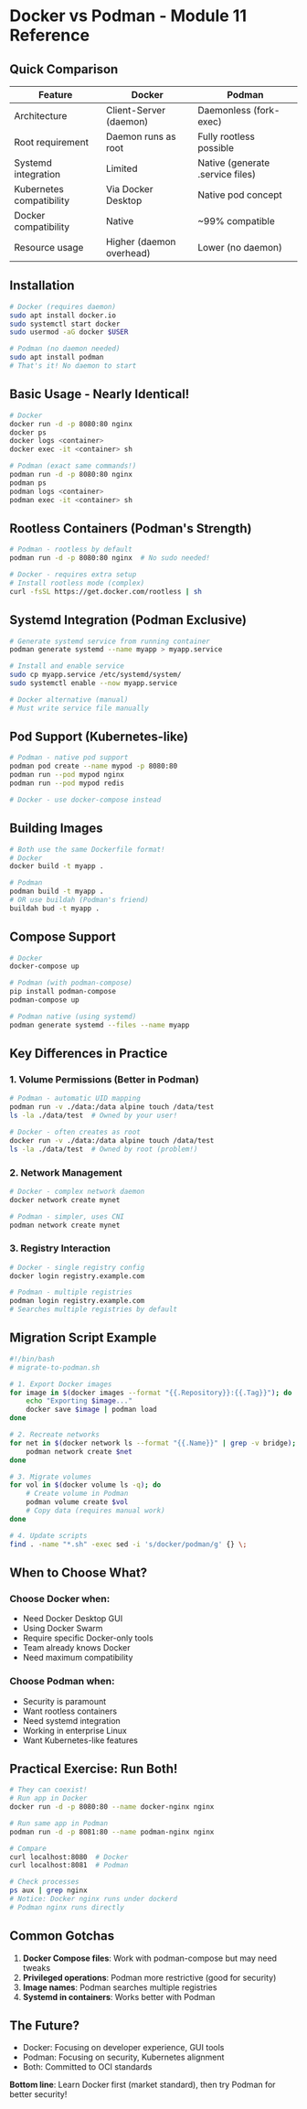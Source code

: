 # Docker vs Podman - Module 11 Reference

## Quick Comparison

| Feature                  | Docker                   | Podman                           |
| ------------------------ | ------------------------ | -------------------------------- |
| Architecture             | Client-Server (daemon)   | Daemonless (fork-exec)           |
| Root requirement         | Daemon runs as root      | Fully rootless possible          |
| Systemd integration      | Limited                  | Native (generate .service files) |
| Kubernetes compatibility | Via Docker Desktop       | Native pod concept               |
| Docker compatibility     | Native                   | ~99% compatible                  |
| Resource usage           | Higher (daemon overhead) | Lower (no daemon)                |

## Installation

```bash
# Docker (requires daemon)
sudo apt install docker.io
sudo systemctl start docker
sudo usermod -aG docker $USER

# Podman (no daemon needed)
sudo apt install podman
# That's it! No daemon to start
```

## Basic Usage - Nearly Identical!

```bash
# Docker
docker run -d -p 8080:80 nginx
docker ps
docker logs <container>
docker exec -it <container> sh

# Podman (exact same commands!)
podman run -d -p 8080:80 nginx
podman ps
podman logs <container>
podman exec -it <container> sh
```

## Rootless Containers (Podman's Strength)

```bash
# Podman - rootless by default
podman run -d -p 8080:80 nginx  # No sudo needed!

# Docker - requires extra setup
# Install rootless mode (complex)
curl -fsSL https://get.docker.com/rootless | sh
```

## Systemd Integration (Podman Exclusive)

```bash
# Generate systemd service from running container
podman generate systemd --name myapp > myapp.service

# Install and enable service
sudo cp myapp.service /etc/systemd/system/
sudo systemctl enable --now myapp.service

# Docker alternative (manual)
# Must write service file manually
```

## Pod Support (Kubernetes-like)

```bash
# Podman - native pod support
podman pod create --name mypod -p 8080:80
podman run --pod mypod nginx
podman run --pod mypod redis

# Docker - use docker-compose instead
```

## Building Images

```bash
# Both use the same Dockerfile format!
# Docker
docker build -t myapp .

# Podman
podman build -t myapp .
# OR use buildah (Podman's friend)
buildah bud -t myapp .
```

## Compose Support

```bash
# Docker
docker-compose up

# Podman (with podman-compose)
pip install podman-compose
podman-compose up

# Podman native (using systemd)
podman generate systemd --files --name myapp
```

## Key Differences in Practice

### 1. Volume Permissions (Better in Podman)

```bash
# Podman - automatic UID mapping
podman run -v ./data:/data alpine touch /data/test
ls -la ./data/test  # Owned by your user!

# Docker - often creates as root
docker run -v ./data:/data alpine touch /data/test
ls -la ./data/test  # Owned by root (problem!)
```

### 2. Network Management

```bash
# Docker - complex network daemon
docker network create mynet

# Podman - simpler, uses CNI
podman network create mynet
```

### 3. Registry Interaction

```bash
# Docker - single registry config
docker login registry.example.com

# Podman - multiple registries
podman login registry.example.com
# Searches multiple registries by default
```

## Migration Script Example

```bash
#!/bin/bash
# migrate-to-podman.sh

# 1. Export Docker images
for image in $(docker images --format "{{.Repository}}:{{.Tag}}"); do
    echo "Exporting $image..."
    docker save $image | podman load
done

# 2. Recreate networks
for net in $(docker network ls --format "{{.Name}}" | grep -v bridge); do
    podman network create $net
done

# 3. Migrate volumes
for vol in $(docker volume ls -q); do
    # Create volume in Podman
    podman volume create $vol
    # Copy data (requires manual work)
done

# 4. Update scripts
find . -name "*.sh" -exec sed -i 's/docker/podman/g' {} \;
```

## When to Choose What?

### Choose Docker when:

- Need Docker Desktop GUI
- Using Docker Swarm
- Require specific Docker-only tools
- Team already knows Docker
- Need maximum compatibility

### Choose Podman when:

- Security is paramount
- Want rootless containers
- Need systemd integration
- Working in enterprise Linux
- Want Kubernetes-like features

## Practical Exercise: Run Both!

```bash
# They can coexist!
# Run app in Docker
docker run -d -p 8080:80 --name docker-nginx nginx

# Run same app in Podman
podman run -d -p 8081:80 --name podman-nginx nginx

# Compare
curl localhost:8080  # Docker
curl localhost:8081  # Podman

# Check processes
ps aux | grep nginx
# Notice: Docker nginx runs under dockerd
# Podman nginx runs directly
```

## Common Gotchas

1. **Docker Compose files**: Work with podman-compose but may need tweaks
2. **Privileged operations**: Podman more restrictive (good for security)
3. **Image names**: Podman searches multiple registries
4. **Systemd in containers**: Works better with Podman

## The Future?

- Docker: Focusing on developer experience, GUI tools
- Podman: Focusing on security, Kubernetes alignment
- Both: Committed to OCI standards

**Bottom line**: Learn Docker first (market standard), then try Podman for better security!
